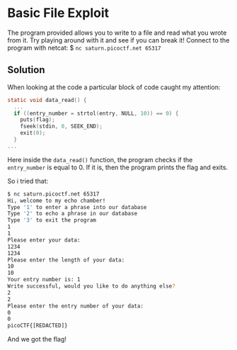 # Basic File Exploit
The program provided allows you to write to a file and read what you wrote from it. Try playing around with it and see if you can break it!
Connect to the program with netcat:
$ `nc saturn.picoctf.net 65317`


## Solution
When looking at the code a particular block of code caught my attention:

```c
static void data_read() {
  ...
  if ((entry_number = strtol(entry, NULL, 10)) == 0) {
    puts(flag);
    fseek(stdin, 0, SEEK_END);
    exit(0);
  }
...
```
Here inside the `data_read()` function, the program checks if the `entry_number` is equal to 0. If it is, then the program prints the flag and exits.

So i tried that:
```bash
$ nc saturn.picoctf.net 65317
Hi, welcome to my echo chamber!
Type '1' to enter a phrase into our database
Type '2' to echo a phrase in our database
Type '3' to exit the program
1
1
Please enter your data:
1234
1234
Please enter the length of your data:
10
10
Your entry number is: 1
Write successful, would you like to do anything else?
2
2
Please enter the entry number of your data:
0
0
picoCTF{[REDACTED]}
```

And we got the flag!
